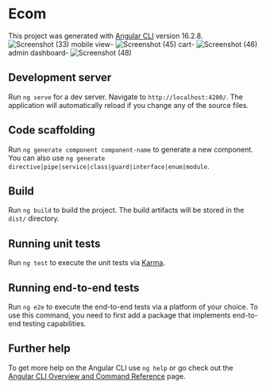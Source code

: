 # Ecom

This project was generated with [Angular CLI](https://github.com/angular/angular-cli) version 16.2.8.
![Screenshot (33)](https://github.com/rushikeshbhand/Angular_e-commerce_web_appliciton/assets/112516622/8f3c2135-be57-49c0-9913-58b833d9baa4)
mobile view- ![Screenshot (45)](https://github.com/rushikeshbhand/Angular_e-commerce_web_appliciton/assets/112516622/ed9391ab-3168-4a79-abf9-3456d76f27bd)
cart- ![Screenshot (46)](https://github.com/rushikeshbhand/Angular_e-commerce_web_appliciton/assets/112516622/0fad6a5b-ec75-4c0e-ae74-fc541ba02d85)
admin dashboard- ![Screenshot (48)](https://github.com/rushikeshbhand/Angular_e-commerce_web_appliciton/assets/112516622/d6ede053-c737-4f6c-ac26-d1a1b6b5f325)


## Development server

Run `ng serve` for a dev server. Navigate to `http://localhost:4200/`. The application will automatically reload if you change any of the source files.

## Code scaffolding

Run `ng generate component component-name` to generate a new component. You can also use `ng generate directive|pipe|service|class|guard|interface|enum|module`.

## Build

Run `ng build` to build the project. The build artifacts will be stored in the `dist/` directory.

## Running unit tests

Run `ng test` to execute the unit tests via [Karma](https://karma-runner.github.io).

## Running end-to-end tests

Run `ng e2e` to execute the end-to-end tests via a platform of your choice. To use this command, you need to first add a package that implements end-to-end testing capabilities.

## Further help

To get more help on the Angular CLI use `ng help` or go check out the [Angular CLI Overview and Command Reference](https://angular.io/cli) page.
